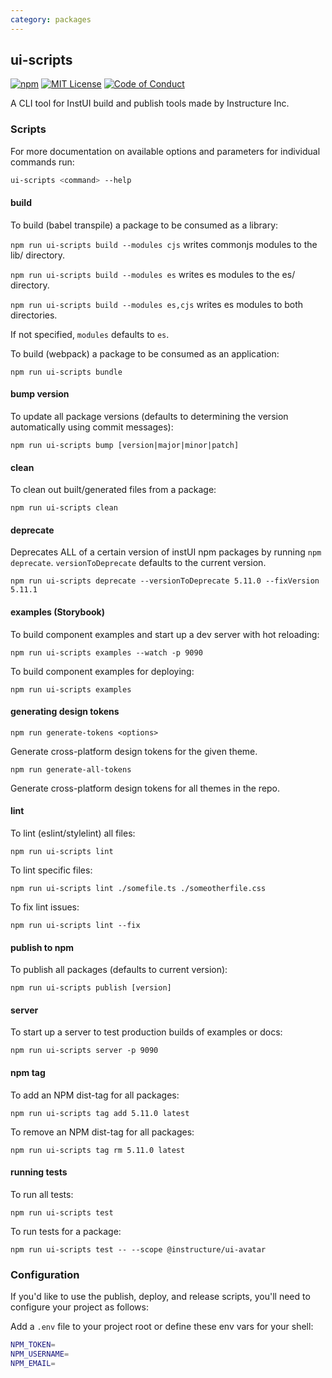 ```yaml
---
category: packages
---
```


## ui-scripts

[![npm][npm]][npm-url]
[![MIT License][license-badge]][license]
[![Code of Conduct][coc-badge]][coc]

A CLI tool for InstUI build and publish tools made by Instructure Inc.

### Scripts

For more documentation on available options and parameters for individual commands run:

```sh
ui-scripts <command> --help
```

#### build

To build (babel transpile) a package to be consumed as a library:

`npm run ui-scripts build --modules cjs` writes commonjs modules to the lib/ directory.

`npm run ui-scripts build --modules es` writes es modules to the es/ directory.

`npm run ui-scripts build --modules es,cjs` writes es modules to both directories.

If not specified, `modules` defaults to `es`.

To build (webpack) a package to be consumed as an application:

`npm run ui-scripts bundle`

#### bump version

To update all package versions
(defaults to determining the version automatically using commit messages):

`npm run ui-scripts bump [version|major|minor|patch]`

#### clean

To clean out built/generated files from a package:

`npm run ui-scripts clean`

#### deprecate

Deprecates ALL of a certain version of instUI npm packages by running `npm deprecate`.
`versionToDeprecate` defaults to the current version.

`npm run ui-scripts deprecate --versionToDeprecate 5.11.0 --fixVersion 5.11.1`

#### examples (Storybook)

To build component examples and start up a dev server with hot reloading:

`npm run ui-scripts examples --watch -p 9090`

To build component examples for deploying:

`npm run ui-scripts examples`

#### generating design tokens

`npm run generate-tokens <options>`

Generate cross-platform design tokens for the given theme.

`npm run generate-all-tokens`

Generate cross-platform design tokens for all themes in the repo.

#### lint

To lint (eslint/stylelint) all files:

`npm run ui-scripts lint`

To lint specific files:

`npm run ui-scripts lint ./somefile.ts ./someotherfile.css`

To fix lint issues:

`npm run ui-scripts lint --fix`

#### publish to npm

To publish all packages (defaults to current version):

`npm run ui-scripts publish [version]`

#### server

To start up a server to test production builds of examples or docs:

`npm run ui-scripts server -p 9090`

#### npm tag

To add an NPM dist-tag for all packages:

`npm run ui-scripts tag add 5.11.0 latest`

To remove an NPM dist-tag for all packages:

`npm run ui-scripts tag rm 5.11.0 latest`

#### running tests

To run all tests:

`npm run ui-scripts test`

To run tests for a package:

`npm run ui-scripts test -- --scope @instructure/ui-avatar`

### Configuration

If you'd like to use the publish, deploy, and release scripts, you'll need to configure your project as follows:

Add a `.env` file to your project root or define these env vars for your shell:

```sh
NPM_TOKEN=
NPM_USERNAME=
NPM_EMAIL=
```

[npm]: https://img.shields.io/npm/v/@instructure/ui-scripts.svg
[npm-url]: https://npmjs.com/package/@instructure/ui-scripts
[license-badge]: https://img.shields.io/npm/l/instructure-ui.svg?style=flat-square
[license]: https://github.com/instructure/instructure-ui/blob/master/LICENSE
[coc-badge]: https://img.shields.io/badge/code%20of-conduct-ff69b4.svg?style=flat-square
[coc]: https://github.com/instructure/instructure-ui/blob/master/CODE_OF_CONDUCT.md
